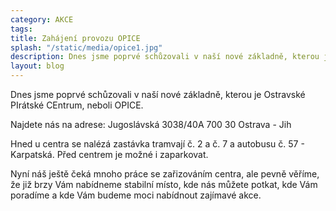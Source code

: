 ```yaml
---
category: AKCE
tags: 
title: Zahájení provozu OPICE
splash: "/static/media/opice1.jpg"
description: Dnes jsme poprvé schůzovali v naší nové základně, kterou je Ostravské PIrátské CEntrum, neboli OPICE.
layout: blog
---
```

Dnes jsme poprvé schůzovali v naší nové základně, kterou je Ostravské PIrátské CEntrum, neboli OPICE.

Najdete nás na adrese:
Jugoslávská 3038/40A
700 30 Ostrava - Jih

Hned u centra se nalézá zastávka tramvají č. 2 a č. 7 a autobusu č. 57 - Karpatská.
Před centrem je možné i zaparkovat.

Nyní náš ještě čeká mnoho práce se zařizováním centra, ale pevně věříme, že již brzy Vám nabídneme stabilní místo, kde nás můžete potkat, kde Vám poradíme a kde Vám budeme moci nabídnout zajímavé akce.
